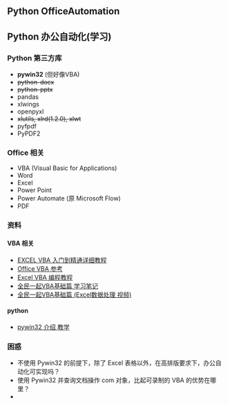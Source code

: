 ## Python OfficeAutomation
## Python 办公自动化(学习)

### Python 第三方库
- **pywin32** (但好像VBA)
- ~~python-docx~~
- ~~python-pptx~~
- pandas
- xlwings
- openpyxl
- ~~xlutils, xlrd(1.2.0), xlwt~~
- pyfpdf
- PyPDF2

### Office 相关
- VBA (Visual Basic for Applications)
- Word
- Excel
- Power Point
- Power Automate (原 Microsoft Flow)
- PDF

### 资料
#### VBA 相关
- [EXCEL VBA 入门到精通详细教程](https://www.lanrenexcel.com/excel-vba-tutorial/)
- [Office VBA 参考](https://docs.microsoft.com/zh-cn/office/vba/api/overview)
- [Excel VBA 编程教程](https://www.w3cschool.cn/excelvba/)
- [全民一起VBA基础篇 学习笔记](https://zhuanlan.zhihu.com/p/87580525)
- [全民一起VBA基础篇 (Excel数据处理 视频)](https://study.163.com/course/courseMain.htm?courseId=1003088001)

#### python
- [pywin32 介绍 教学](https://zhuanlan.zhihu.com/p/67543981)


### 困惑
- 不使用 Pywin32 的前提下，除了 Excel 表格以外，在高排版要求下，办公自动化可实现吗？
- 使用 Pywin32 并查询文档操作 com 对象，比起可录制的 VBA 的优势在哪里？
- 
